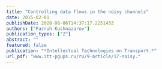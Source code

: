 ```yaml
---
title: "Controlling data flows in the noisy channels"
date: 2015-02-01
publishDate: 2020-08-06T14:37:17.225143Z
authors: ["Farruh Kushnazarov"]
publication_types: ["2"]
abstract: ""
featured: false
publication: "*Intellectual Technologies on Transport.*"
url_pdf: "www.itt-pgups.ru/ru/9-article/17-noisy."
---
```


